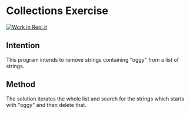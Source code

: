# Collections Exercise

[![Work in Repl.it](https://classroom.github.com/assets/work-in-replit-14baed9a392b3a25080506f3b7b6d57f295ec2978f6f33ec97e36a161684cbe9.svg)](https://classroom.github.com/online_ide?assignment_repo_id=2970288&assignment_repo_type=AssignmentRepo)


## Intention

This program intends to remove strings containing "oggy" from a list of strings.

## Method

The solution iterates the whole list and search for the strings which starts with "oggy" and then delete that.

